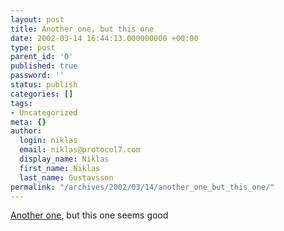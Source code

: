 ```yaml
---
layout: post
title: Another one, but this one
date: 2002-03-14 16:44:13.000000000 +00:00
type: post
parent_id: '0'
published: true
password: ''
status: publish
categories: []
tags:
- Uncategorized
meta: {}
author:
  login: niklas
  email: niklas@protocol7.com
  display_name: Niklas
  first_name: Niklas
  last_name: Gustavsson
permalink: "/archives/2002/03/14/another_one_but_this_one/"
---
```

[Another one](http://www.domapi.com/), but this one seems good

